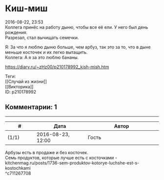 Киш-миш
=======

  
2016-08-22, 23:53  
 Коллега принёс на работу дыню, чтобы все её ели. У него был день рождения.   
 Разрезал, стал вычищать семечки.   
   
 Я: За что я люблю дыню больше, чем арбуз, так это за то, что в дыне меньше косточек и их легко вытащить.   
 Коллега: А я за это люблю бананы.   
  
<https://diary.ru/~zHz00/p210178992_kish-mish.htm>  
  
Теги:  
[[Случай из жизни]]  
[[Викторика]]  
ID: p210178992  


Комментарии: 1
--------------

  


---



|         #         |              Дата              |                     Автор                     |           ID           |
| --- | --- | --- | --- |
| (1/1) | 2016-08-23, 12:00 | Гость | c711267708 |

  
 Арбузы есть в продаже и без косточек.   
 Семь продуктов, которые лучше есть с косточками - kitchenmag.ru/posts/1736-sem-produktov-kotorye-luchshe-est-s-kostochkami   
 ^c711267708